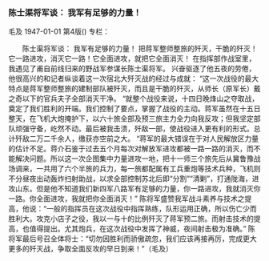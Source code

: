 ### 陈士渠将军谈：  我军有足够的力量！
毛及
1947-01-01
第4版()
专栏：

　　陈士渠将军谈：
    我军有足够的力量！
    把蒋军整师整旅的歼灭，干脆的歼灭！它一路进攻，消灭它一路！它全面进攻，就把它全面消灭！
    在指挥部作战室里，我遇见了甫自前线归来的野战军参谋长陈士渠将军。
    兴奋驱逐了他五夜的劳倦，他很高兴的和记者纵谈着这一次宿北大歼灭战的经过与成就：
    “这一次战役的最大特点是蒋军整师整旅的建制部队被歼灭，而且是干脆的歼灭，从师长（原军长）戴之奇以下的官兵夫子全部消灭干净。
    “就整个战役来说，十四日晚烽山之夺取战，奠定了我们胜利的开端。我们控制了要点，掌握了战役的主动。蒋军虽然在十五日整天，在飞机大炮掩护下，以六十旅全部及预三旅主力全力向我反攻；但我坚定部队顽强守备，屹然不动。最后被我击溃，歼敌一部，使战役进入更有利的形式。总计歼敌二万二千余人，缴获亦空前之大。
    “蒋军的最大错误在于对人民解放区力量的估计不足。蒋介石鉴于过去五个月每次对解放军进攻都被一路一路的消灭，而不能解决问题。所以这一次企图集中力量进攻一地，把十一师三个旅先后从冀鲁豫战场调来，一共用了六个半旅的兵力，每一旅都配属有工兵重炮等技术兵种，飞机则不分昼夜出动轰炸扫射助战，以求全部控制苏北后即“分割”“清剿”，打通陇海，进攻山东。但是他不知道我们新四军八路军有足够的力量，你一路进攻，我就消灭你一路。你全面进攻，我就把你全面消灭！”
    陈将军盛赞我军战斗素养与技术之提高，他说：“一般的指挥员在这次战役中指挥熟练，队形运用正确，所以伤亡少而胜利大。攻克小店子之役，我以一与十的比例歼灭了蒋军预二旅。而射击技术的提高，也值得提出。尤其炮兵，在这次战役中发挥了神威，夜间射击极为准确。”
    陈将军最后号召全体将士：“切勿因胜利而骄傲疏忽，我们应该再接再厉，完成更大更多的歼灭战，争取全面反攻的早日到来！”（毛及）
